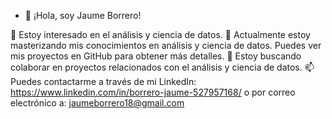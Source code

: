 - 👋 ¡Hola, soy Jaume Borrero!

👀 Estoy interesado en el análisis y ciencia de datos.
🌱 Actualmente estoy masterizando mis conocimientos en análisis y ciencia de datos. Puedes ver mis proyectos en GitHub para obtener más detalles.
💞️ Estoy buscando colaborar en proyectos relacionados con el análisis y ciencia de datos.
📫 Puedes contactarme a través de mi LinkedIn: https://www.linkedin.com/in/borrero-jaume-527957168/ o por correo electrónico a: jaumeborrero18@gmail.com
